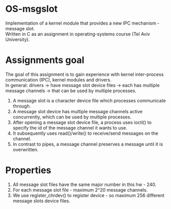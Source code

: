 # OS-msgslot

Implementation of a kernel module that provides a new IPC mechanism - message slot.  
Written in C as an assignment in operating-systems course (Tel Aviv University).

# Assignments goal

The goal of this assignment is to gain experience with kernel inter-process communication (IPC), kernel modules and drivers.  
In general: drivers -> have message slot device files -> each has multiple message channels -> that can be used by multiple processes.  
  
1. A message slot is a character device file which processes communicate through.
2. A message slot device has multiple message channels active concurrently, which can be used by multiple processes.
3. After opening a message slot device file, a process uses ioctl() to specify the id of the message channel it wants to use.
4. It subsequently uses read()/write() to receive/send messages on the channel.
5. In contrast to pipes, a message channel preserves a message until it is overwritten.  
  
# Properties

1. All message slot files have the same major number in this hw - 240.
2. For each message slot file - maximum 2^20 message channels.
3. We use register_chrdev() to register device - so maximum 256 different message slots device files. 
